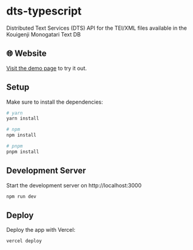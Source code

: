 # dts-typescript

Distributed Text Services (DTS) API for the TEI/XML files available in the Kouigenji Monogatari Text DB

## 🌐 Website

[Visit the demo page](https://dts-typescript.vercel.app/api/dts) to try it out.

## Setup

Make sure to install the dependencies:

```bash
# yarn
yarn install

# npm
npm install

# pnpm
pnpm install
```

## Development Server

Start the development server on http://localhost:3000

```bash
npm run dev
```

## Deploy

Deploy the app with Vercel:

```bash
vercel deploy
```
